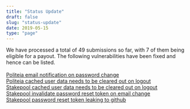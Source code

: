 ```yaml
---
title: "Status Update"
draft: false
slug: "status-update"
date: 2019-05-15
type: "page"
---
```


We have processed a total of 49 submissions so far, with 7 of them being eligible for a payout. The following vulnerabilities have been fixed and hence can be listed. <br>
<br>
[Politeia email notification on password change](https://github.com/decred/politeia/issues/673)<br>
[Politeia cached user data needs to be cleared out on logout](https://github.com/decred/politeiagui/issues/1002)<br>
[Stakepool cached user data needs to be cleared out on logout](https://github.com/decred/dcrstakepool/issues/318)<br>
[Stakepool invalidate password reset token on email change](https://github.com/decred/dcrstakepool/issues/320)<br>
[Stakepool password reset token leaking to github](https://github.com/decred/dcrstakepool/issues/376)<br>
